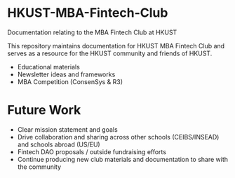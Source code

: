 # HKUST-MBA-Fintech-Club
Documentation relating to the MBA Fintech Club at HKUST

This repository maintains documentation for HKUST MBA Fintech Club and serves as a resource for the HKUST community and friends of HKUST.

- Educational materials
- Newsletter ideas and frameworks
- MBA Competition (ConsenSys & R3)

# Future Work

- Clear mission statement and goals
- Drive collaboration and sharing across other schools (CEIBS/INSEAD) and schools abroad (US/EU)
- Fintech DAO proposals / outside fundraising efforts
- Continue producing new club materials and documentation to share with the community
